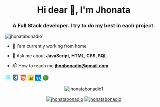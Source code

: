 <h1 align="center">Hi dear 👋, I'm Jhonata</h1>
<h3 align="center">A Full Stack developer. I try to do my best in each project.</h3>
<p align="left"> <img src="https://komarev.com/ghpvc/?username=jhonatabonadio1" alt="jhonatabonadio1" /> </p>

- 🔭 I'am currently working from home

- 💬 Ask me about **JavaScript, HTML, CSS, SQL**

- 📫 How to reach me **jhonbonadio@gmail.com**

<p align="left"><img src="https://raw.githubusercontent.com/devicons/devicon/0d6c64dbbf311879f7d563bfc3ccf559f9ed111c/icons/react/react-original.svg" alt="react" width="20" height="20"/> <img src="https://raw.githubusercontent.com/devicons/devicon/0d6c64dbbf311879f7d563bfc3ccf559f9ed111c/icons/css3/css3-original.svg" alt="css3" width="20" height="20"/> <img src="https://raw.githubusercontent.com/devicons/devicon/0d6c64dbbf311879f7d563bfc3ccf559f9ed111c/icons/html5/html5-original.svg" alt="html5" width="20" height="20"/> <img src="https://raw.githubusercontent.com/devicons/devicon/0d6c64dbbf311879f7d563bfc3ccf559f9ed111c/icons/javascript/javascript-original.svg" alt="javascript" width="20" height="20"/> <img src="https://raw.githubusercontent.com/devicons/devicon/0d6c64dbbf311879f7d563bfc3ccf559f9ed111c/icons/typescript/typescript-original.svg" alt="typescript" width="20" height="20"/> <img src="https://raw.githubusercontent.com/devicons/devicon/0d6c64dbbf311879f7d563bfc3ccf559f9ed111c/icons/nodejs/nodejs-original.svg" alt="nodejs" width="20" height="20"/></p><p align="center"> <img src="https://github-readme-stats.vercel.app/api?username=jhonatabonadio1&show_icons=true" alt="jhonatabonadio1" /> </p>

<p align="center">
<a href="https://www.facebook.com/jhonata.bonadio.564" target="blank"><img align="center" src="https://cdn.jsdelivr.net/npm/simple-icons@3.0.1/icons/facebook.svg" alt="jhonatabonadio" height="20" width="20" /></a>
<a href="https://instagram.com/jhonbonadio" target="blank"><img align="center" src="https://cdn.jsdelivr.net/npm/simple-icons@3.0.1/icons/instagram.svg" alt="jhonatabonadio" height="20" width="20" /></a>
</p>
